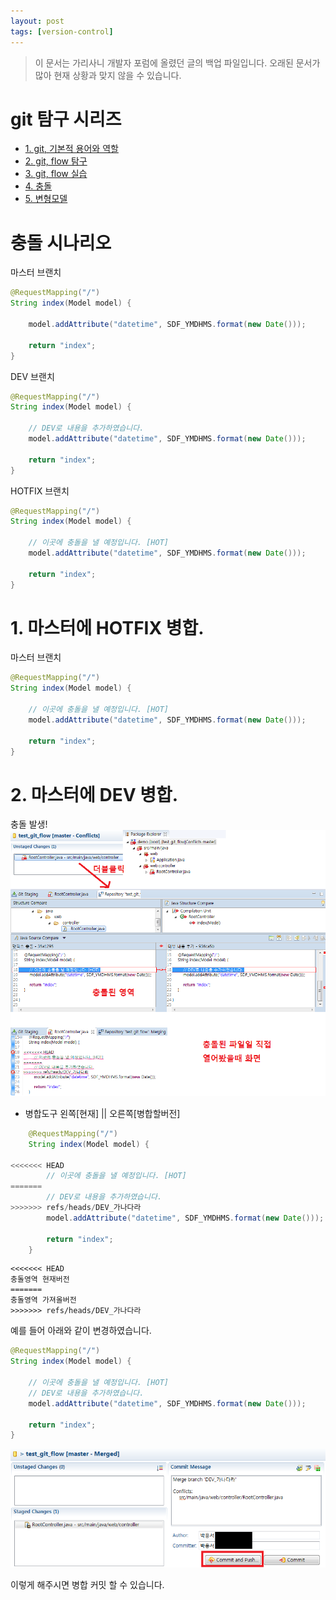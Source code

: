 ```yaml
---
layout: post
tags: [version-control]
---
```


> 이 문서는 가리사니 개발자 포럼에 올렸던 글의 백업 파일입니다.
오래된 문서가 많아 현재 상황과 맞지 않을 수 있습니다.


# git 탐구 시리즈
- [1. git, 기본적 용어와 역할](/lab?topicId=329)
- [2. git, flow 탐구](/lab?topicId=330)
- [3. git, flow 실습](/lab?topicId=331)
- [4. 충돌](/lab?topicId=337)
- [5. 변형모델](/lab?topicId=338)


# 충돌 시나리오

마스터 브랜치
``` java
@RequestMapping("/")
String index(Model model) {

	model.addAttribute("datetime", SDF_YMDHMS.format(new Date()));

	return "index";
}
```

DEV 브랜치
``` java
@RequestMapping("/")
String index(Model model) {

	// DEV로 내용을 추가하였습니다.
	model.addAttribute("datetime", SDF_YMDHMS.format(new Date()));

	return "index";
}
```

HOTFIX 브랜치
``` java
@RequestMapping("/")
String index(Model model) {

	// 이곳에 충돌을 낼 예정입니다. [HOT]
	model.addAttribute("datetime", SDF_YMDHMS.format(new Date()));

	return "index";
}
```


# 1. 마스터에 HOTFIX 병합.
마스터 브랜치
``` java
@RequestMapping("/")
String index(Model model) {

	// 이곳에 충돌을 낼 예정입니다. [HOT]
	model.addAttribute("datetime", SDF_YMDHMS.format(new Date()));

	return "index";
}
```


# 2. 마스터에 DEV 병합.
충돌 발생!
![](/file/old/182.png)
- 병합도구 왼쪽[현재] || 오른쪽[병합할버전]
``` java
	@RequestMapping("/")
	String index(Model model) {

<<<<<<< HEAD
		// 이곳에 충돌을 낼 예정입니다. [HOT]
=======
		// DEV로 내용을 추가하였습니다.
>>>>>>> refs/heads/DEV_가나다라
		model.addAttribute("datetime", SDF_YMDHMS.format(new Date()));

		return "index";
	}
```
```
<<<<<<< HEAD
충돌영역 현재버전
=======
충돌영역 가져올버전
>>>>>>> refs/heads/DEV_가나다라
```
예를 들어 아래와 같이 변경하였습니다.
``` java
@RequestMapping("/")
String index(Model model) {

	// 이곳에 충돌을 낼 예정입니다. [HOT]
	// DEV로 내용을 추가하였습니다.
	model.addAttribute("datetime", SDF_YMDHMS.format(new Date()));

	return "index";
}
```
![](/file/old/183.png)

이렇게 해주시면 병합 커밋 할 수 있습니다.